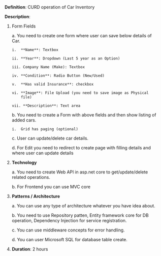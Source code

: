 **Definition**: CURD operation of Car Inventory

**Description**:

1.  Form Fields

    a.  You need to create one form where user can save below details of
        Car.

        i.  **Name**: Textbox

        ii. **Year**: Dropdown (Last 5 year as an Option)

        iii. Company Name (Make): Textbox

        iv. **Condition**: Radio Button (New/Used)

        v.  **Has valid Insurance**: checkbox

        vi. **Image**: File Upload (you need to save image as Physical
            file)

        vii. **Description**: Text area

    b.  You need to create a Form with above fields and then show
        listing of added cars.

        i.  Grid has paging (optional)

    c.  User can update/delete car details.

    d.  For Edit you need to redirect to create page with filling
        details and where user can update details

2.  **Technology**

    a.  You need to create Web API in asp.net core to get/update/delete
        related operations.

    b.  For Frontend you can use MVC core

3.  **Patterns / Architecture**

    a.  You can use any type of architecture whatever you have idea
        about.

    b.  You need to use Repository patten, Entity framework core for DB
        operation, Dependency Injection for service registration.

    c.  You can use middleware concepts for error handling.

    d.  You can user Microsoft SQL for database table create.

4.  **Duration**: 2 hours

